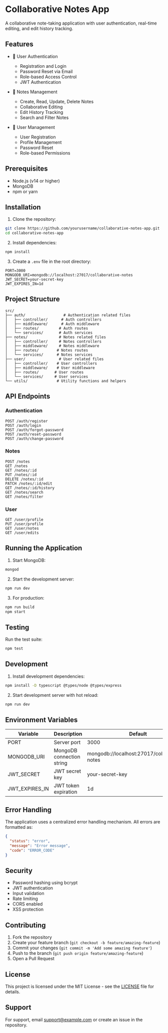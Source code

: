 # Collaborative Notes App

A collaborative note-taking application with user authentication, real-time editing, and edit history tracking.

## Features

- 🔐 User Authentication

  - Registration and Login
  - Password Reset via Email
  - Role-based Access Control
  - JWT Authentication

- 📝 Notes Management

  - Create, Read, Update, Delete Notes
  - Collaborative Editing
  - Edit History Tracking
  - Search and Filter Notes

- 👥 User Management
  - User Registration
  - Profile Management
  - Password Reset
  - Role-based Permissions

## Prerequisites

- Node.js (v14 or higher)
- MongoDB
- npm or yarn

## Installation

1. Clone the repository:

```bash
git clone https://github.com/yourusername/collaborative-notes-app.git
cd collaborative-notes-app
```

2. Install dependencies:

```bash
npm install
```

3. Create a `.env` file in the root directory:

```env
PORT=3000
MONGODB_URI=mongodb://localhost:27017/collaborative-notes
JWT_SECRET=your-secret-key
JWT_EXPIRES_IN=1d
```

## Project Structure

```
src/
├── auth/                 # Authentication related files
│   ├── controller/      # Auth controllers
│   ├── middleware/      # Auth middleware
│   ├── routes/         # Auth routes
│   └── services/       # Auth services
├── notes/              # Notes related files
│   ├── controller/     # Notes controllers
│   ├── middleware/     # Notes middleware
│   ├── routes/        # Notes routes
│   └── services/      # Notes services
├── user/               # User related files
│   ├── controller/    # User controllers
│   ├── middleware/    # User middleware
│   ├── routes/       # User routes
│   └── services/     # User services
└── utils/             # Utility functions and helpers
```

## API Endpoints

### Authentication

```http
POST /auth/register
POST /auth/login
POST /auth/forgot-password
POST /auth/reset-password
POST /auth/change-password
```

### Notes

```http
POST /notes
GET /notes
GET /notes/:id
PUT /notes/:id
DELETE /notes/:id
PATCH /notes/:id/edit
GET /notes/:id/history
GET /notes/search
GET /notes/filter
```

### User

```http
GET /user/profile
PUT /user/profile
GET /user/notes
GET /user/edits
```

## Running the Application

1. Start MongoDB:

```bash
mongod
```

2. Start the development server:

```bash
npm run dev
```

3. For production:

```bash
npm run build
npm start
```

## Testing

Run the test suite:

```bash
npm test
```

## Development

1. Install development dependencies:

```bash
npm install -D typescript @types/node @types/express
```

2. Start development server with hot reload:

```bash
npm run dev
```

## Environment Variables

| Variable       | Description               | Default                                       |
| -------------- | ------------------------- | --------------------------------------------- |
| PORT           | Server port               | 3000                                          |
| MONGODB_URI    | MongoDB connection string | mongodb://localhost:27017/collaborative-notes |
| JWT_SECRET     | JWT secret key            | your-secret-key                               |
| JWT_EXPIRES_IN | JWT token expiration      | 1d                                            |

## Error Handling

The application uses a centralized error handling mechanism. All errors are formatted as:

```json
{
  "status": "error",
  "message": "Error message",
  "code": "ERROR_CODE"
}
```

## Security

- Password hashing using bcrypt
- JWT authentication
- Input validation
- Rate limiting
- CORS enabled
- XSS protection

## Contributing

1. Fork the repository
2. Create your feature branch (`git checkout -b feature/amazing-feature`)
3. Commit your changes (`git commit -m 'Add some amazing feature'`)
4. Push to the branch (`git push origin feature/amazing-feature`)
5. Open a Pull Request

## License

This project is licensed under the MIT License - see the [LICENSE](LICENSE) file for details.

## Support

For support, email support@example.com or create an issue in the repository.
